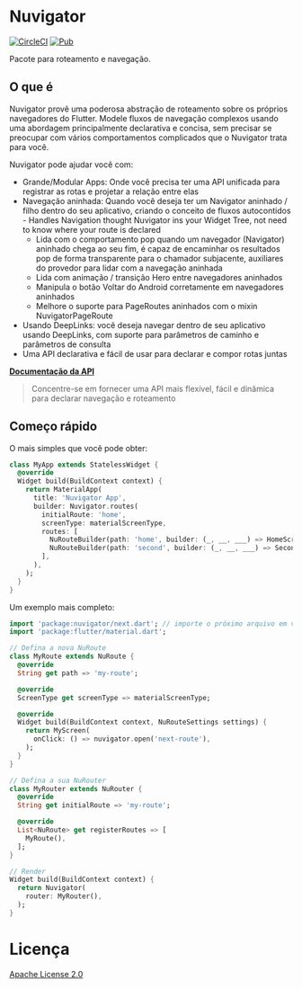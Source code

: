 # Nuvigator

[![CircleCI](https://circleci.com/gh/nubank/nuvigator/tree/master.svg?style=svg)](https://circleci.com/gh/nubank/nuvigator/tree/master)
[![Pub](https://img.shields.io/pub/v/nuvigator.svg)](https://pub.dartlang.org/packages/nuvigator)

Pacote para roteamento e navegação.

## O que é

Nuvigator provê uma poderosa abstração de roteamento sobre os próprios navegadores do Flutter. Modele fluxos de navegação complexos usando uma abordagem principalmente declarativa e concisa, sem precisar se preocupar com vários comportamentos complicados que o Nuvigator trata para você.

Nuvigator pode ajudar você com:

- Grande/Modular Apps: Onde você precisa ter uma API unificada para registrar as rotas e projetar a relação entre elas
- Navegação aninhada: Quando você deseja ter um Navigator aninhado / filho dentro do seu aplicativo, criando o conceito de fluxos autocontidos  - Handles Navigation thought Nuvigator ins your Widget Tree, not need to know where your route is declared
  - Lida com o comportamento pop quando um navegador (Navigator) aninhado chega ao seu fim, é capaz de encaminhar os resultados pop de forma transparente para o chamador subjacente, auxiliares do provedor para lidar com a navegação aninhada
  - Lida com animação / transição Hero entre navegadores aninhados
  - Manipula o botão Voltar do Android corretamente em navegadores aninhados
  - Melhore o suporte para PageRoutes aninhados com o mixin NuvigatorPageRoute
- Usando DeepLinks: você deseja navegar dentro de seu aplicativo usando DeepLinks, com suporte para parâmetros de caminho e parâmetros de consulta
- Uma API declarativa e fácil de usar para declarar e compor rotas juntas

[**Documentação da API**](./doc/next.md)
> Concentre-se em fornecer uma API mais flexível, fácil e dinâmica para declarar navegação e roteamento

## Começo rápido

O mais simples que você pode obter:

```dart
class MyApp extends StatelessWidget {
  @override
  Widget build(BuildContext context) {
    return MaterialApp(
      title: 'Nuvigator App',
      builder: Nuvigator.routes(
        initialRoute: 'home',
        screenType: materialScreenType,
        routes: [
          NuRouteBuilder(path: 'home', builder: (_, __, ___) => HomeScreen()),
          NuRouteBuilder(path: 'second', builder: (_, __, ___) => SecondScreen()),
        ],
      ),
    );
  }
}
```

Um exemplo mais completo:

```dart
import 'package:nuvigator/next.dart'; // importe o próximo arquivo em vez de `nuvigator.dart`
import 'package:flutter/material.dart';

// Defina a nova NuRoute
class MyRoute extends NuRoute {
  @override
  String get path => 'my-route';

  @override
  ScreenType get screenType => materialScreenType;

  @override
  Widget build(BuildContext context, NuRouteSettings settings) {
    return MyScreen(
      onClick: () => nuvigator.open('next-route'),
    );
  }
}

// Defina a sua NuRouter
class MyRouter extends NuRouter {
  @override
  String get initialRoute => 'my-route';

  @override
  List<NuRoute> get registerRoutes => [
    MyRoute(),
  ];
}

// Render
Widget build(BuildContext context) {
  return Nuvigator(
    router: MyRouter(),
  );
}

```

# Licença
[Apache License 2.0](LICENSE)
